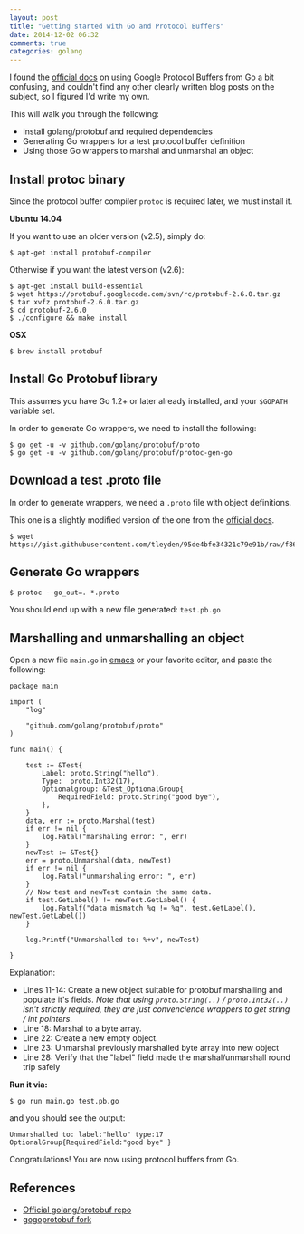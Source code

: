 ```yaml
---
layout: post
title: "Getting started with Go and Protocol Buffers"
date: 2014-12-02 06:32
comments: true
categories: golang
---
```


I found the [official docs](https://github.com/golang/protobuf) on using Google Protocol Buffers from Go a bit confusing, and couldn't find any other clearly written blog posts on the subject, so I figured I'd write my own.

This will walk you through the following:

* Install golang/protobuf and required dependencies
* Generating Go wrappers for a test protocol buffer definition
* Using those Go wrappers to marshal and unmarshal an object

## Install protoc binary

Since the protocol buffer compiler `protoc` is required later, we must install it.

**Ubuntu 14.04**

If you want to use an older version (v2.5), simply do:

```
$ apt-get install protobuf-compiler
```

Otherwise if you want the latest version (v2.6):

```
$ apt-get install build-essential
$ wget https://protobuf.googlecode.com/svn/rc/protobuf-2.6.0.tar.gz
$ tar xvfz protobuf-2.6.0.tar.gz
$ cd protobuf-2.6.0
$ ./configure && make install
```

**OSX**

```
$ brew install protobuf
```

## Install Go Protobuf library

This assumes you have Go 1.2+ or later already installed, and your `$GOPATH` variable set.

In order to generate Go wrappers, we need to install the following:

```
$ go get -u -v github.com/golang/protobuf/proto
$ go get -u -v github.com/golang/protobuf/protoc-gen-go
```

## Download a test .proto file

In order to generate wrappers, we need a `.proto` file with object definitions.  

This one is a slightly modified version of the one from the [official docs](https://github.com/golang/protobuf).

```
$ wget https://gist.githubusercontent.com/tleyden/95de4bfe34321c79e91b/raw/f8696fe0f1462f377d6bd13c5f20cccfa182578a/test.proto
```

## Generate Go wrappers

```
$ protoc --go_out=. *.proto
```

You should end up with a new file generated: `test.pb.go`


## Marshalling and unmarshalling an object

Open a new file `main.go` in [emacs](http://tleyden.github.io/blog/2014/05/22/configure-emacs-as-a-go-editor-from-scratch/) or your favorite editor, and paste the following:

```
package main

import (
	"log"

	"github.com/golang/protobuf/proto"
)

func main() {

	test := &Test{
		Label: proto.String("hello"),
		Type:  proto.Int32(17),
		Optionalgroup: &Test_OptionalGroup{
			RequiredField: proto.String("good bye"),
		},
	}
	data, err := proto.Marshal(test)
	if err != nil {
		log.Fatal("marshaling error: ", err)
	}
	newTest := &Test{}
	err = proto.Unmarshal(data, newTest)
	if err != nil {
		log.Fatal("unmarshaling error: ", err)
	}
	// Now test and newTest contain the same data.
	if test.GetLabel() != newTest.GetLabel() {
		log.Fatalf("data mismatch %q != %q", test.GetLabel(), newTest.GetLabel())
	}

	log.Printf("Unmarshalled to: %+v", newTest)

}
```

Explanation:

* Lines 11-14: Create a new object suitable for protobuf marshalling and populate it's fields.  *Note that using `proto.String(..)` / `proto.Int32(..)` isn't strictly required, they are just convencience wrappers to get string / int pointers*.
* Line 18: Marshal to a byte array.
* Line 22: Create a new empty object.
* Line 23: Unmarshal previously marshalled byte array into new object
* Line 28: Verify that the "label" field made the marshal/unmarshall round trip safely

**Run it via:**

```
$ go run main.go test.pb.go
```

and you should see the output:

```
Unmarshalled to: label:"hello" type:17 OptionalGroup{RequiredField:"good bye" }	
```

Congratulations!  You are now using protocol buffers from Go.

## References

* [Official golang/protobuf repo](https://github.com/golang/protobuf)
* [gogoprotobuf fork](https://code.google.com/p/gogoprotobuf/)
